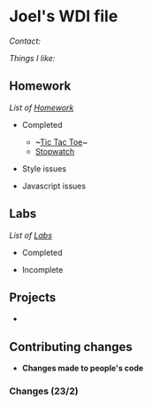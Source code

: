 # Joel's WDI file


_Contact:_

_Things I like:_

## Homework

_List of [Homework](#ttps://jeremiahalex.gitbooks.io/sg-wdi-2/content/homework/index.html)_


  * Completed

    - ~[Tic Tac Toe](#https://github.com/misashi/TicTacToe)~
    -  [Stopwatch](https://github.com/misashi/Stopwatch)

  * Style issues


  * Javascript issues


## Labs

_List of [Labs](https://jeremiahalex.gitbooks.io/sg-wdi-2/content/labs/index.html)_

  * Completed


  * Incomplete

## Projects

  *


## Contributing changes

- **Changes made to people's code**


### Changes (23/2)

